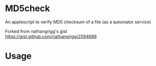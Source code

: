 # MD5check
An applescript to verify MD5 checksum of a file (as a automator service)

Forked from nathangrigg's gist 
https://gist.github.com/nathangrigg/2594689

# Usage
